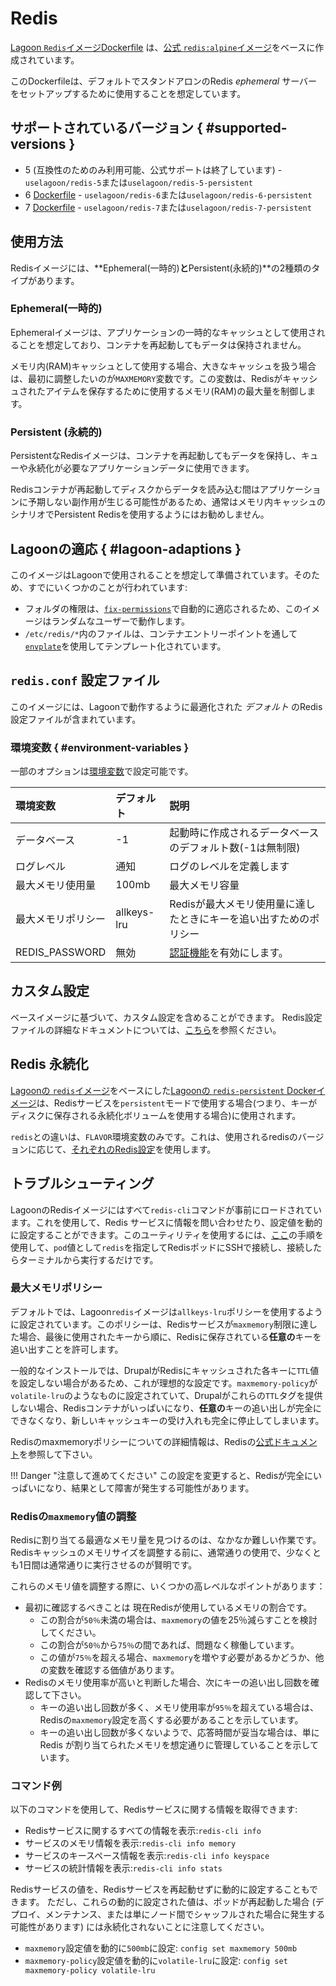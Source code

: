 # Redis

[Lagoon `Redis`イメージDockerfile](https://github.com/uselagoon/lagoon-images/blob/main/images/redis) は、[公式 `redis:alpine`イメージ](https://hub.docker.com/_/redis/)をベースに作成されています。

このDockerfileは、デフォルトでスタンドアロンのRedis _ephemeral_ サーバーをセットアップするために使用することを想定しています。

## サポートされているバージョン { #supported-versions }

* 5 (互換性のためのみ利用可能、公式サポートは終了しています) - `uselagoon/redis-5`または`uselagoon/redis-5-persistent`
* 6 [Dockerfile](https://github.com/uselagoon/lagoon-images/blob/main/images/redis/6.Dockerfile) - `uselagoon/redis-6`または`uselagoon/redis-6-persistent`
* 7 [Dockerfile](https://github.com/uselagoon/lagoon-images/blob/main/images/redis/7.Dockerfile) - `uselagoon/redis-7`または`uselagoon/redis-7-persistent`

## 使用方法

Redisイメージには、**Ephemeral(一時的)**と**Persistent(永続的)**の2種類のタイプがあります。

### Ephemeral(一時的)

Ephemeralイメージは、アプリケーションの一時的なキャッシュとして使用されることを想定しており、コンテナを再起動してもデータは保持されません。

メモリ内(RAM)キャッシュとして使用する場合、大きなキャッシュを扱う場合は、最初に調整したいのが`MAXMEMORY`変数です。この変数は、Redisがキャッシュされたアイテムを保存するために使用するメモリ(RAM)の最大量を制御します。

### Persistent (永続的)

PersistentなRedisイメージは、コンテナを再起動してもデータを保持し、キューや永続化が必要なアプリケーションデータに使用できます。

Redisコンテナが再起動してディスクからデータを読み込む間はアプリケーションに予期しない副作用が生じる可能性があるため、通常はメモリ内キャッシュのシナリオでPersistent Redisを使用するようにはお勧めしません。

## Lagoonの適応 { #lagoon-adaptions }

このイメージはLagoonで使用されることを想定して準備されています。そのため、すでにいくつかのことが行われています:

* フォルダの権限は、[`fix-permissions`](https://github.com/uselagoon/lagoon-images/blob/main/images/commons/fix-permissions)で自動的に適応されるため、このイメージはランダムなユーザーで動作します。
* `/etc/redis/*`内のファイルは、コンテナエントリーポイントを通して[`envplate`](https://github.com/kreuzwerker/envplate)を使用してテンプレート化されています。

## `redis.conf` 設定ファイル

このイメージには、Lagoonで動作するように最適化された _デフォルト_ のRedis設定ファイルが含まれています。

### 環境変数 { #environment-variables }

一部のオプションは[環境変数](../concepts-advanced/environment-variables.md)で設定可能です。

| 環境変数 | デフォルト     |                                         説明                                         |
| :------------------- | :---------- | :----------------------------------------------------------------------------------------- |
| データベース            | -1          | 起動時に作成されるデータベースのデフォルト数(-1は無制限)                                            |
| ログレベル             | 通知      | ログのレベルを定義します                                                                  |
| 最大メモリ使用量            | 100mb       | 最大メモリ容量                                                                  |
| 最大メモリポリシー            | allkeys-lru | Redisが最大メモリ使用量に達したときにキーを追い出すためのポリシー            |
| REDIS_PASSWORD       | 無効    | [認証機能](https://redis.io/topics/security#authentication-feature)を有効にします。 |

## カスタム設定

ベースイメージに基づいて、カスタム設定を含めることができます。
Redis設定ファイルの詳細なドキュメントについては、[こちら](https://github.com/redis/redis/blob/7.2.5/redis.conf)を参照ください。

## Redis 永続化

[Lagoonの `redis`イメージ](https://github.com/uselagoon/lagoon-images/blob/main/images/redis/6.Dockerfile)をベースにした[Lagoonの `redis-persistent` Dockerイメージ](https://github.com/uselagoon/lagoon-images/blob/main/images/redis-persistent/6.Dockerfile)は、Redisサービスを`persistent`モードで使用する場合(つまり、キーがディスクに保存される永続化ボリュームを使用する場合)に使用されます。

`redis`との違いは、`FLAVOR`環境変数のみです。これは、使用されるredisのバージョンに応じて、[それぞれのRedis設定](https://github.com/uselagoon/lagoon-images/tree/main/images/redis/conf)を使用します。

## トラブルシューティング

LagoonのRedisイメージにはすべて`redis-cli`コマンドが事前にロードされています。これを使用して、Redis サービスに情報を問い合わせたり、設定値を動的に設定することができます。このユーティリティを使用するには、[ここ](../interacting/ssh.md)の手順を使用して、`pod`値として`redis`を指定してRedisポッドにSSHで接続し、接続したらターミナルから実行するだけです。

### 最大メモリポリシー

デフォルトでは、Lagoon`redis`イメージは`allkeys-lru`ポリシーを使用するように設定されています。このポリシーは、Redisサービスが`maxmemory`制限に達した場合、最後に使用されたキーから順に、Redisに保存されている**任意の**キーを追い出すことを許可します。

一般的なインストールでは、DrupalがRedisにキャッシュされた各キーに`TTL`値を設定しない場合があるため、これが理想的な設定です。`maxmemory-policy`が`volatile-lru`のようなものに設定されていて、Drupalがこれらの`TTL`タグを提供しない場合、Redisコンテナがいっぱいになり、**任意の**キーの追い出しが完全にできなくなり、新しいキャッシュキーの受け入れも完全に停止してしまいます。

Redisのmaxmemoryポリシーについての詳細情報は、Redisの[公式ドキュメント](https://redis.io/docs/manual/eviction/#eviction-policies)を参照して下さい。

!!! Danger "注意して進めてください"
    この設定を変更すると、Redisが完全にいっぱいになり、結果として障害が発生する可能性があります。

### Redisの`maxmemory`値の調整

Redisに割り当てる最適なメモリ量を見つけるのは、なかなか難しい作業です。Redisキャッシュのメモリサイズを調整する前に、通常通りの使用で、少なくとも1日間は通常通りに実行させるのが賢明です。

これらのメモリ値を調整する際に、いくつかの高レベルなポイントがあります：

* 最初に確認するべきことは 現在Redisが使用しているメモリの割合です。
  * この割合が`50％`未満の場合は、`maxmemory`の値を25％減らすことを検討してください。
  * この割合が`50％`から`75％`の間であれば、問題なく稼働しています。
  * この値が`75％`を超える場合、`maxmemory`を増やす必要があるかどうか、他の変数を確認する価値があります。
* Redisのメモリ使用率が高いと判断した場合、次にキーの追い出し回数を確認して下さい。
  * キーの追い出し回数が多く、メモリ使用率が`95％`を超えている場合は、Redisの`maxmemory`設定を高くする必要があることを示しています。
  * キーの追い出し回数が多くないようで、応答時間が妥当な場合は、単に Redis が割り当てられたメモリを想定通りに管理していることを示しています。

### コマンド例

以下のコマンドを使用して、Redisサービスに関する情報を取得できます:

* Redisサービスに関するすべての情報を表示:`redis-cli info`
* サービスのメモリ情報を表示:`redis-cli info memory`
* サービスのキースペース情報を表示:`redis-cli info keyspace`
* サービスの統計情報を表示:`redis-cli info stats`

Redisサービスの値を、Redisサービスを再起動せずに動的に設定することもできます。 ただし、これらの動的に設定された値は、ポッドが再起動した場合 (デプロイ、メンテナンス、または単にノード間でシャッフルされた場合に発生する可能性があります) には永続化されないことに注意してください。

* `maxmemory`設定値を動的に`500mb`に設定: `config set maxmemory 500mb`
* `maxmemory-policy`設定値を動的に`volatile-lru`に設定: `config set maxmemory-policy volatile-lru`
